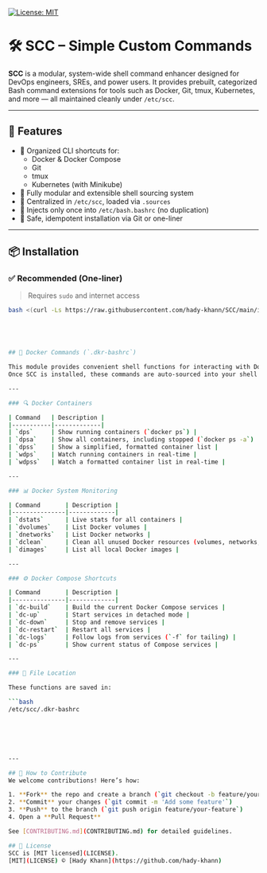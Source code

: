 [![License: MIT](https://img.shields.io/badge/License-MIT-red.svg)](https://opensource.org/licenses/MIT)

# 🛠️ SCC – Simple Custom Commands

**SCC** is a modular, system-wide shell command enhancer designed for DevOps engineers, SREs, and power users. It provides prebuilt, categorized Bash command extensions for tools such as Docker, Git, tmux, Kubernetes, and more — all maintained cleanly under `/etc/scc`.

---

## 🚀 Features

- 🔹 Organized CLI shortcuts for:
  - Docker & Docker Compose
  - Git
  - tmux
  - Kubernetes (with Minikube)
- 🔹 Fully modular and extensible shell sourcing system
- 🔹 Centralized in `/etc/scc`, loaded via `.sources`
- 🔹 Injects only once into `/etc/bash.bashrc` (no duplication)
- 🔹 Safe, idempotent installation via Git or one-liner

---

## 📦 Installation

### ✅ Recommended (One-liner)
> Requires `sudo` and internet access

```bash
bash <(curl -Ls https://raw.githubusercontent.com/hady-khann/SCC/main/install.sh)





## 🐳 Docker Commands (`.dkr-bashrc`)

This module provides convenient shell functions for interacting with Docker and Docker Compose.
Once SCC is installed, these commands are auto-sourced into your shell from `/etc/scc/.dkr-bashrc`.

---

### 🔍 Docker Containers

| Command   | Description |
|-----------|-------------|
| `dps`     | Show running containers (`docker ps`) |
| `dpsa`    | Show all containers, including stopped (`docker ps -a`) |
| `dpss`    | Show a simplified, formatted container list |
| `wdps`    | Watch running containers in real-time |
| `wdpss`   | Watch a formatted container list in real-time |

---

### 📊 Docker System Monitoring

| Command       | Description |
|---------------|-------------|
| `dstats`      | Live stats for all containers |
| `dvolumes`    | List Docker volumes |
| `dnetworks`   | List Docker networks |
| `dclean`      | Clean all unused Docker resources (volumes, networks, images, stopped containers) |
| `dimages`     | List all local Docker images |

---

### ⚙️ Docker Compose Shortcuts

| Command       | Description |
|---------------|-------------|
| `dc-build`    | Build the current Docker Compose services |
| `dc-up`       | Start services in detached mode |
| `dc-down`     | Stop and remove services |
| `dc-restart`  | Restart all services |
| `dc-logs`     | Follow logs from services (`-f` for tailing) |
| `dc-ps`       | Show current status of Compose services |

---

### 📁 File Location

These functions are saved in:

```bash
/etc/scc/.dkr-bashrc






---

## 🤝 How to Contribute  
We welcome contributions! Here’s how:  

1. **Fork** the repo and create a branch (`git checkout -b feature/your-feature`)  
2. **Commit** your changes (`git commit -m 'Add some feature'`)  
3. **Push** to the branch (`git push origin feature/your-feature`)  
4. Open a **Pull Request**  

See [CONTRIBUTING.md](CONTRIBUTING.md) for detailed guidelines.  

## 📜 License  
SCC is [MIT licensed](LICENSE).  
[MIT](LICENSE) © [Hady Khann](https://github.com/hady-khann)